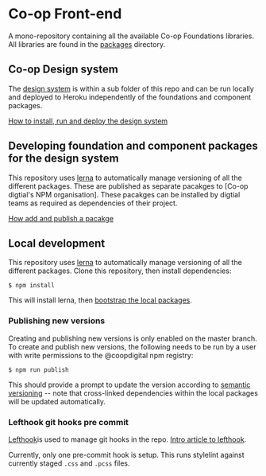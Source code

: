 # Co-op Front-end
A mono-repository containing all the available Co-op Foundations libraries. All libraries are found in the [packages](./packages) directory.


## Co-op Design system
The [design system](http://coop.co.uk/designsystem) is within a sub folder of this repo and can be run locally and deployed to Heroku independently of the foundations and component packages. 

[How to install, run and deploy the design system](https://github.com/coopdigital/coop-frontend/blob/master/design-system/README.md)


## Developing foundation and component packages for the design system
This repository uses [lerna](https://github.com/lerna/lerna) to automatically manage versioning of all the different packages. These are published as separate pacakges to [Co-op digtial's NPM organisation]. These pacakges can be installed by digtial teams as required as dependencies of their project.

[How add and publish a pacakge](https://github.com/coopdigital/coop-frontend/blob/master/design-system/README.md)


## Local development
This repository uses [lerna](https://github.com/lerna/lerna) to automatically manage versioning of all the different packages. Clone this repository, then install dependencies:

 ```shell script
$ npm install
```

This will install lerna, then [bootstrap the local packages](https://github.com/lerna/lerna/tree/master/commands/bootstrap#readme).


### Publishing new versions
Creating and publishing new versions is only enabled on the master branch. To create and publish new versions, the following needs to be run by a user with write permissions to the @coopdigital npm registry:

```shell script
$ npm run publish
```

This should provide a prompt to update the version according to [semantic versioning](https://semver.org/) -- note that cross-linked dependencies within the local packages will be updated automatically.


### Lefthook git hooks pre commit
[Lefthook](https://github.com/Arkweid/lefthook)is used to manage git hooks in the repo.  [Intro article to lefthook](https://evilmartians.com/chronicles/lefthook-knock-your-teams-code-back-into-shape?utm_source=lefthook).

Currently, only one pre-commit hook is setup. This runs stylelint against currently staged `.css` and `.pcss` files.
